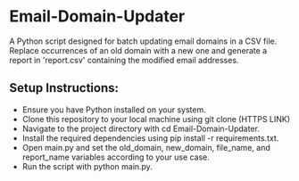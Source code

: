 # Email-Domain-Updater
A Python script designed for batch updating email domains in a CSV file. Replace occurrences of an old domain with a new one and generate a report in 'report.csv' containing the modified email addresses.

## Setup Instructions:
- Ensure you have Python installed on your system.
- Clone this repository to your local machine using git clone (HTTPS LINK)
- Navigate to the project directory with cd Email-Domain-Updater.
- Install the required dependencies using pip install -r requirements.txt.
- Open main.py and set the old_domain, new_domain, file_name, and report_name variables according to your use case.
- Run the script with python main.py.
